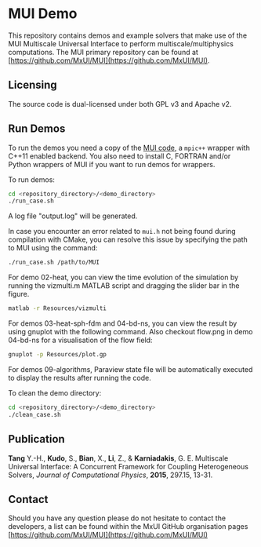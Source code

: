 # MUI Demo
This repository contains demos and example solvers that make use of the MUI Multiscale Universal Interface to perform multiscale/multiphysics computations. The MUI primary repository can be found at [https://github.com/MxUI/MUI](https://github.com/MxUI/MUI).

## Licensing

The source code is dual-licensed under both GPL v3 and Apache v2.

## Run Demos

To run the demos you need a copy of the [MUI code](https://github.com/MxUI/MUI), a `mpic++` wrapper with C++11 enabled backend. You also need to install C, FORTRAN and/or Python wrappers of MUI if you want to run demos for wrappers.

To run demos:

```bash
cd <repository_directory>/<demo_directory>
./run_case.sh
```
A log file "output.log" will be generated.

In case you encounter an error related to `mui.h` not being found during compilation with CMake, you can resolve this issue by specifying the path to MUI using the command:

```bash
./run_case.sh /path/to/MUI
```

For demo 02-heat, you can view the time evolution of the simulation by running the vizmulti.m MATLAB script and dragging the slider bar in the figure.

```bash
matlab -r Resources/vizmulti
```
For demos 03-heat-sph-fdm and 04-bd-ns, you can view the result by using gnuplot with the following command. Also checkout flow.png in demo 04-bd-ns for a visualisation of the flow field:

```bash
gnuplot -p Resources/plot.gp
```

For demos 09-algorithms, Paraview state file will be automatically executed to display the results after running the code.

To clean the demo directory:

```bash
cd <repository_directory>/<demo_directory>
./clean_case.sh
```

## Publication

**Tang** Y.-H., **Kudo**, S., **Bian**, X., **Li**, Z., & **Karniadakis**, G. E. Multiscale Universal Interface: A Concurrent Framework for Coupling Heterogeneous Solvers, *Journal of Computational Physics*, **2015**, 297.15, 13-31.

## Contact

Should you have any question please do not hesitate to contact the developers, a list can be found within the MxUI GitHub organisation pages [https://github.com/MxUI/MUI](https://github.com/MxUI/MUI)
